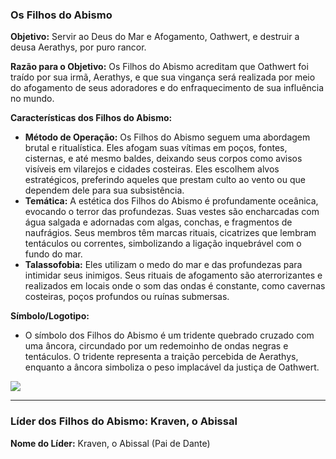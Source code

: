 ### **Os Filhos do Abismo**

**Objetivo:** Servir ao Deus do Mar e Afogamento, Oathwert, e destruir a deusa Aerathys, por puro rancor.

**Razão para o Objetivo:** Os Filhos do Abismo acreditam que Oathwert foi traído por sua irmã, Aerathys, e que sua vingança será realizada por meio do afogamento de seus adoradores e do enfraquecimento de sua influência no mundo.

**Características dos Filhos do Abismo:**

- **Método de Operação:** Os Filhos do Abismo seguem uma abordagem brutal e ritualística. Eles afogam suas vítimas em poços, fontes, cisternas, e até mesmo baldes, deixando seus corpos como avisos visíveis em vilarejos e cidades costeiras. Eles escolhem alvos estratégicos, preferindo aqueles que prestam culto ao vento ou que dependem dele para sua subsistência.
- **Temática:** A estética dos Filhos do Abismo é profundamente oceânica, evocando o terror das profundezas. Suas vestes são encharcadas com água salgada e adornadas com algas, conchas, e fragmentos de naufrágios. Seus membros têm marcas rituais, cicatrizes que lembram tentáculos ou correntes, simbolizando a ligação inquebrável com o fundo do mar.
- **Talassofobia:** Eles utilizam o medo do mar e das profundezas para intimidar seus inimigos. Seus rituais de afogamento são aterrorizantes e realizados em locais onde o som das ondas é constante, como cavernas costeiras, poços profundos ou ruínas submersas.

**Símbolo/Logotipo:**

- O símbolo dos Filhos do Abismo é um tridente quebrado cruzado com uma âncora, circundado por um redemoinho de ondas negras e tentáculos. O tridente representa a traição percebida de Aerathys, enquanto a âncora simboliza o peso implacável da justiça de Oathwert.

![](https://i.imgur.com/7A3TIwj.jpeg)


---

### Líder dos Filhos do Abismo: **Kraven, o Abissal**

**Nome do Líder:** Kraven, o Abissal (Pai de Dante)
	 

